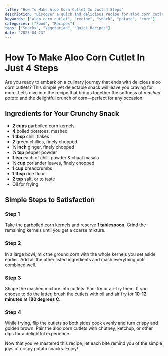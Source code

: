 ```yaml
---
title: "How To Make Aloo Corn Cutlet In Just 4 Steps"
description: "Discover a quick and delicious recipe for aloo corn cutlets that combines the softness of mashed potato with the crunch of corn, perfect for any snack time."
keywords: ["aloo corn cutlet", "recipe", "snack", "potato", "corn"]
categories: ["Food", "Recipes"]
tags: ["Snacks", "Vegetarian", "Quick Recipes"]
date: "2025-04-23"
---
```


# How To Make Aloo Corn Cutlet In Just 4 Steps

Are you ready to embark on a culinary journey that ends with delicious aloo corn cutlets? This simple yet delectable snack will leave you craving for more. Let’s dive into the recipe that brings together the softness of *mashed potato* and the delightful crunch of corn—perfect for any occasion.

## Ingredients for Your Crunchy Snack

- **2 cups** parboiled corn kernels  
- **4** boiled potatoes, mashed  
- **1 tbsp** chilli flakes  
- **2** green chillies, finely chopped  
- **½ inch** ginger, finely chopped  
- **½ tsp** pepper powder  
- **1 tsp** each of chilli powder & chaat masala  
- **½ cup** coriander leaves, finely chopped  
- **1 cup** breadcrumbs  
- **1 tbsp** rice flour  
- **2 tsp** salt, or to taste  
- Oil for frying  

## Simple Steps to Satisfaction

### Step 1
Take the parboiled corn kernels and reserve **1 tablespoon**. Grind the remaining kernels until you get a coarse mixture.

### Step 2
In a large bowl, mix the ground corn with the whole kernels you set aside earlier. Add all the other listed ingredients and mash everything until combined well.

### Step 3
Shape the mashed mixture into cutlets. Pan-fry or air-fry them. If you choose to do the latter, brush the cutlets with oil and air fry for **10-12 minutes** at **180 degrees C**.

### Step 4
While frying, flip the cutlets so both sides cook evenly and turn crispy and golden brown. Pair the aloo corn cutlets with chutney, ketchup, or other dips for a delightful experience.

Now that you've mastered this recipe, let each bite remind you of the simple joys of crispy potato snacks. Enjoy!
